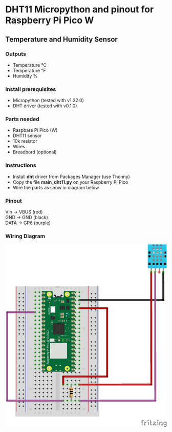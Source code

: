 # DHT11 Micropython and pinout for Raspberry Pi Pico W

## Temperature and Humidity Sensor

### Outputs

 - Temperature °C
 - Temperature °F
 - Humidity %

### Install prerequisites

- Micropython (tested with v1.22.0)
- DHT driver (tested with v0.1.0)

### Parts needed

- Raspbare Pi Pico (W)
- DHT11 sensor
- 10k resistor
- Wires
- Breadbord (optional)

### Instructions

- Install <b>dht</b> driver from Packages Manager (use Thonny)
- Copy the file <b>main_dht11.py</b> on your Raspberry Pi Pico
- Wire the parts as show in diagram below 

### Pinout

Vin -> VBUS (red)  
GND -> GND (black)  
DATA -> GP6 (purple)  

### Wiring Diagram

![MH-Z19B Micropython and pinout for Raspberry Pi Pico W](../../img/dht11_Raspberry_Pi_Pico_w.jpg)


